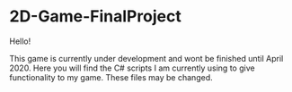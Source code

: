 # 2D-Game-FinalProject

Hello!

This game is currently under development and wont be finished until April 2020.
Here you will find the C# scripts I am currently using to give functionality to my game.
These files may be changed.
